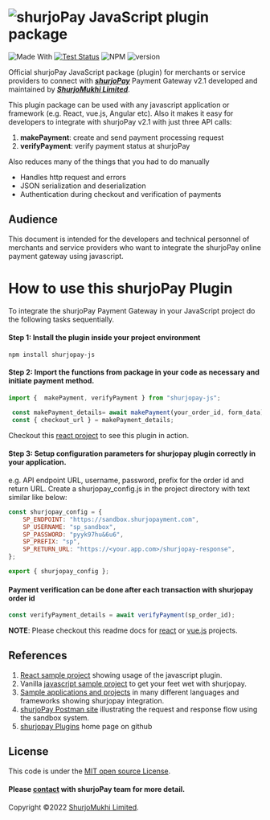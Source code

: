# ![shurjoPay](https://shurjopay.com.bd/dev/images/shurjoPay.png) JavaScript plugin package

![Made With](https://badgen.net/badge/Made%20with/javascript)
[![Test Status](https://github.com/rust-random/rand/workflows/Tests/badge.svg?event=push)]()
![NPM](https://img.shields.io/npm/l/sp-plugin)
![version](https://badgen.net/npm/v/shurjopay-js)

Official shurjoPay JavaScript package (plugin) for merchants or service providers to connect with [**_shurjoPay_**](https://shurjopay.com.bd) Payment Gateway v2.1 developed and maintained by [_**ShurjoMukhi Limited**_](https://shurjomukhi.com.bd).

This plugin package can be used with any javascript application or framework (e.g. React, vue.js, Angular etc).
Also it makes it easy for developers to integrate with shurjoPay v2.1 with just three API calls:

1. **makePayment**: create and send payment processing request
1. **verifyPayment**: verify payment status at shurjoPay

Also reduces many of the things that you had to do manually

- Handles http request and errors
- JSON serialization and deserialization
- Authentication during checkout and verification of payments

## Audience

This document is intended for the developers and technical personnel of merchants and service providers who want to integrate the shurjoPay online payment gateway using javascript.

# How to use this shurjoPay Plugin

To integrate the shurjoPay Payment Gateway in your JavaScript project do the following tasks sequentially.

#### Step 1: Install the plugin inside your project environment

```
npm install shurjopay-js
```

#### Step 2: Import the functions from package in your code as necessary and initiate payment method.

```javaScript
import {  makePayment, verifyPayment } from "shurjopay-js";
```

```javaScript
 const makePayment_details= await makePayment(your_order_id, form_data);
 const { checkout_url } = makePayment_details;
```

Checkout this [react project](https://github.com/shurjopay-plugins/sp-plugin-usage-examples/tree/dev/react-app-js-plugin) to see this plugin in action.

#### Step 3: Setup configuration parameters for shurjopay plugin correctly in your application.

e.g. API endpoint URL, username, password, prefix for the order id and return URL.
Create a shurjopay_config.js in the project directory with text similar like below:

```javaScript
const shurjopay_config = {
    SP_ENDPOINT: "https://sandbox.shurjopayment.com",
    SP_USERNAME: "sp_sandbox",
    SP_PASSWORD: "pyyk97hu&6u6",
    SP_PREFIX: "sp",
    SP_RETURN_URL: "https://<your.app.com>/shurjopay-response",
};

export { shurjopay_config };
```

#### Payment verification can be done after each transaction with shurjopay order id

```javascript
const verifyPayment_details = await verifyPayment(sp_order_id);
```

**NOTE**: Please checkout this readme docs for [react](README_react.md) or [vue.js](README_vuejs.md) projects.

## References

1. [React sample project](https://github.com/shurjopay-plugins/sp-plugin-usage-examples/tree/dev/react-app-js-plugin) showing usage of the javascript plugin.
2. Vanilla [javascript sample project](https://github.com/shurjopay-plugins/sp-plugin-usage-examples/tree/dev/javascript-app-javascript-plugin) to get your feet wet with shurjopay.
3. [Sample applications and projects](https://github.com/shurjopay-plugins/sp-plugin-usage-examples) in many different languages and frameworks showing shurjopay integration.
4. [shurjoPay Postman site](https://documenter.getpostman.com/view/6335853/U16dS8ig) illustrating the request and response flow using the sandbox system.
5. [shurjopay Plugins](https://github.com/shurjopay-plugins) home page on github

## License

This code is under the [MIT open source License](http://www.opensource.org/licenses/mit-license.php).

#### Please [contact](https://shurjopay.com.bd/#contacts) with shurjoPay team for more detail.

Copyright ©️2022 [ShurjoMukhi Limited](https://shurjomukhi.com.bd).
